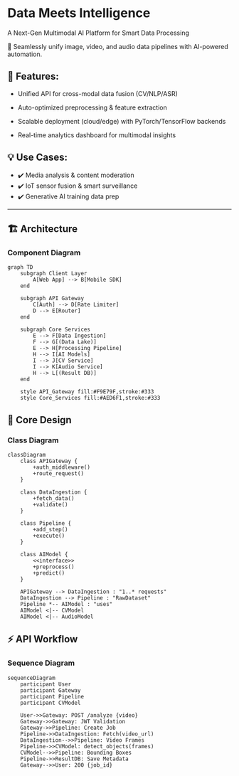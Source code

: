 # Data Meets Intelligence
A Next-Gen Multimodal AI Platform for Smart Data Processing

🚀 Seamlessly unify image, video, and audio data pipelines with AI-powered automation.
## 🔧 Features:

- Unified API for cross-modal data fusion (CV/NLP/ASR)

- Auto-optimized preprocessing & feature extraction

- Scalable deployment (cloud/edge) with PyTorch/TensorFlow backends

- Real-time analytics dashboard for multimodal insights
## 💡 Use Cases:
- ✔️ Media analysis & content moderation
- ✔️ IoT sensor fusion & smart surveillance
- ✔️ Generative AI training data prep

---

## 🏗️ Architecture
### Component Diagram
```mermaid
graph TD
    subgraph Client Layer
        A[Web App] --> B[Mobile SDK]
    end

    subgraph API Gateway
        C[Auth] --> D[Rate Limiter]
        D --> E[Router]
    end

    subgraph Core Services
        E --> F[Data Ingestion]
        F --> G[(Data Lake)]
        E --> H[Processing Pipeline]
        H --> I[AI Models]
        I --> J[CV Service]
        I --> K[Audio Service]
        H --> L[(Result DB)]
    end

    style API_Gateway fill:#F9E79F,stroke:#333
    style Core_Services fill:#AED6F1,stroke:#333
```
## 🧠 Core Design
### Class Diagram
```mermaid
classDiagram
    class APIGateway {
        +auth_middleware()
        +route_request()
    }

    class DataIngestion {
        +fetch_data()
        +validate()
    }

    class Pipeline {
        +add_step()
        +execute()
    }

    class AIModel {
        <<interface>>
        +preprocess()
        +predict()
    }

    APIGateway --> DataIngestion : "1..* requests"
    DataIngestion --> Pipeline : "RawDataset"
    Pipeline *-- AIModel : "uses"
    AIModel <|-- CVModel
    AIModel <|-- AudioModel
```
## ⚡️ API Workflow
### Sequence Diagram
```mermaid
sequenceDiagram
    participant User
    participant Gateway
    participant Pipeline
    participant CVModel

    User->>Gateway: POST /analyze {video}
    Gateway->>Gateway: JWT Validation
    Gateway->>Pipeline: Create Job
    Pipeline->>DataIngestion: Fetch(video_url)
    DataIngestion-->>Pipeline: Video Frames
    Pipeline->>CVModel: detect_objects(frames)
    CVModel-->>Pipeline: Bounding Boxes
    Pipeline->>ResultDB: Save Metadata
    Gateway-->>User: 200 {job_id}
```